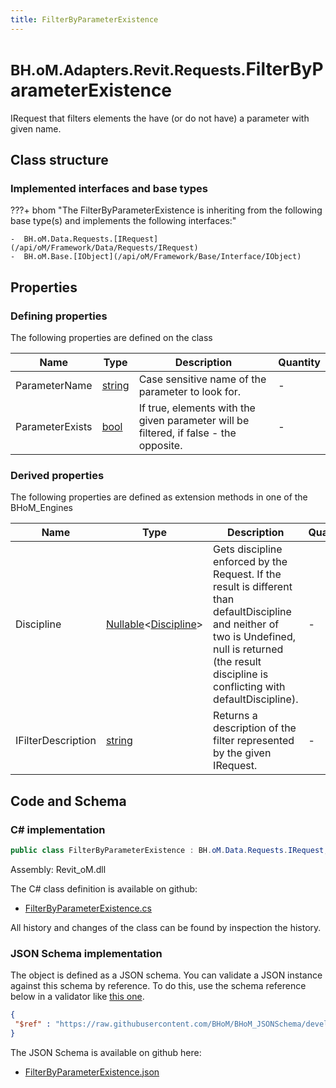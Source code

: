 ```yaml
---
title: FilterByParameterExistence
---
```


# <small>BH.oM.Adapters.Revit.Requests.</small>**FilterByParameterExistence**

IRequest that filters elements the have (or do not have) a parameter with given name.

## Class structure

### Implemented interfaces and base types

???+ bhom "The FilterByParameterExistence is inheriting from the following base type(s) and implements the following interfaces:"

    -  BH.oM.Data.Requests.[IRequest](/api/oM/Framework/Data/Requests/IRequest)
    -  BH.oM.Base.[IObject](/api/oM/Framework/Base/Interface/IObject)


## Properties



### Defining properties

The following properties are defined on the class

| Name             | Type             | Description      | Quantity         |
|------------------|------------------|------------------|------------------|
| ParameterName | [string](https://learn.microsoft.com/en-us/dotnet/api/System.String?view=netstandard-2.0) | Case sensitive name of the parameter to look for. | - |
| ParameterExists | [bool](https://learn.microsoft.com/en-us/dotnet/api/System.Boolean?view=netstandard-2.0) | If true, elements with the given parameter will be filtered, if false - the opposite. | - |


### Derived properties

The following properties are defined as extension methods in one of the BHoM_Engines

| Name             | Type             | Description      | Quantity         | Engine           |
|------------------|------------------|------------------|------------------|------------------|
| Discipline | [Nullable](https://learn.microsoft.com/en-us/dotnet/api/System.Nullable-1?view=netstandard-2.0)&lt;[Discipline](/api/oM/Adapter/Adapters/Revit/Enums/Discipline)&gt; | Gets discipline enforced by the Request. If the result is different than defaultDiscipline and neither of two is Undefined, null is returned (the result discipline is conflicting with defaultDiscipline). | - | Revit_Engine |
| IFilterDescription | [string](https://learn.microsoft.com/en-us/dotnet/api/System.String?view=netstandard-2.0) | Returns a description of the filter represented by the given IRequest. | - | Revit_Engine |


## Code and Schema

### C# implementation

``` C# title="C#"
public class FilterByParameterExistence : BH.oM.Data.Requests.IRequest, BH.oM.Base.IObject
```

Assembly: Revit_oM.dll

The C# class definition is available on github:

- [FilterByParameterExistence.cs](https://github.com/BHoM/Revit_Toolkit/blob/develop/Revit_oM/Requests\FilterByParameterExistence.cs)

All history and changes of the class can be found by inspection the history.
### JSON Schema implementation

The object is defined as a JSON schema. You can validate a JSON instance against this schema by reference. To do this, use the schema reference below in a validator like [this one](https://www.jsonschemavalidator.net/).

``` json title="JSON Schema"
{
 "$ref" : "https://raw.githubusercontent.com/BHoM/BHoM_JSONSchema/develop/Revit_oM/Requests/FilterByParameterExistence.json"
}
```

The JSON Schema is available on github here:

- [FilterByParameterExistence.json](https://github.com/BHoM/BHoM_JSONSchema/blob/develop/Revit_oM/Requests/FilterByParameterExistence.json)
